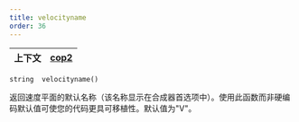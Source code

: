 ```yaml
---
title: velocityname
order: 36
---
```


| 上下文 | [cop2](../contexts/cop2.html) |
| --- | --- |

`string  velocityname()`

返回速度平面的默认名称（该名称显示在合成器首选项中）。使用此函数而非硬编码默认值可使您的代码更具可移植性。默认值为"V"。
